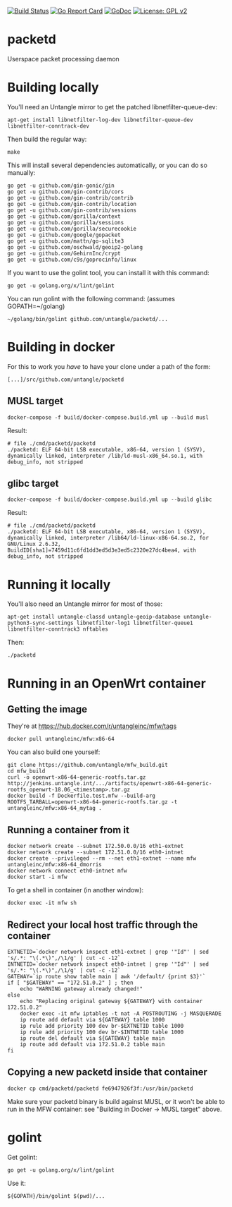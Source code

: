 [![Build Status](https://travis-ci.org/untangle/packetd.svg?branch=master)](https://travis-ci.org/untangle/packetd)
[![Go Report Card](https://goreportcard.com/badge/github.com/untangle/packetd)](https://goreportcard.com/report/github.com/untangle/packetd)
[![GoDoc](https://godoc.org/github.com/untangle/packetd?status.svg)](https://godoc.org/github.com/untangle/packetd)
[![License: GPL v2](https://img.shields.io/badge/License-GPL%20v2-blue.svg)](https://www.gnu.org/licenses/old-licenses/gpl-2.0.en.html)

# packetd
Userspace packet processing daemon

Building locally
================

You'll need an Untangle mirror to get the patched libnetfilter-queue-dev:

```
apt-get install libnetfilter-log-dev libnetfilter-queue-dev libnetfilter-conntrack-dev
```

Then build the regular way:

```
make
```

This will install several dependencies automatically, or you can do so manually:

```
go get -u github.com/gin-gonic/gin
go get -u github.com/gin-contrib/cors
go get -u github.com/gin-contrib/contrib
go get -u github.com/gin-contrib/location
go get -u github.com/gin-contrib/sessions
go get -u github.com/gorilla/context
go get -u github.com/gorilla/sessions
go get -u github.com/gorilla/securecookie
go get -u github.com/google/gopacket
go get -u github.com/mattn/go-sqlite3
go get -u github.com/oschwald/geoip2-golang
go get -u github.com/GehirnInc/crypt
go get -u github.com/c9s/goprocinfo/linux

```

If you want to use the golint tool, you can install it with this command:
```
go get -u golang.org/x/lint/golint
```

You can run golint with the following command: (assumes GOPATH=~/golang)

```
~/golang/bin/golint github.com/untangle/packetd/...
```

Building in docker
==================

For this to work you *have* to have your clone under a path of the form:

```
[...]/src/github.com/untangle/packetd
```

MUSL target
-----------

```
docker-compose -f build/docker-compose.build.yml up --build musl
```

Result:

```
# file ./cmd/packetd/packetd
./packetd: ELF 64-bit LSB executable, x86-64, version 1 (SYSV), dynamically linked, interpreter /lib/ld-musl-x86_64.so.1, with debug_info, not stripped
```

glibc target
-----------

```
docker-compose -f build/docker-compose.build.yml up --build glibc
```

Result:

```
# file ./cmd/packetd/packetd
./packetd: ELF 64-bit LSB executable, x86-64, version 1 (SYSV), dynamically linked, interpreter /lib64/ld-linux-x86-64.so.2, for GNU/Linux 2.6.32, BuildID[sha1]=7459d11c6fd1dd3ed5d3e3ed5c2320e27dc4bea4, with debug_info, not stripped
```

Running it locally
==================

You'll also need an Untangle mirror for most of those:

```
apt-get install untangle-classd untangle-geoip-database untangle-python3-sync-settings libnetfilter-log1 libnetfilter-queue1 libnetfilter-conntrack3 nftables
```

Then:

```
./packetd
```

Running in an OpenWrt container
===============================

Getting the image
-----------------

They're at https://hub.docker.com/r/untangleinc/mfw/tags

```
docker pull untangleinc/mfw:x86-64
```

You can also build one yourself:

```
git clone https://github.com/untangle/mfw_build.git
cd mfw_build
curl -o openwrt-x86-64-generic-rootfs.tar.gz http://jenkins.untangle.int/.../artifacts/openwrt-x86-64-generic-rootfs_openwrt-18.06_<timestamp>.tar.gz
docker build -f Dockerfile.test.mfw --build-arg ROOTFS_TARBALL=openwrt-x86-64-generic-rootfs.tar.gz -t untangleinc/mfw:x86-64_mytag .
```

Running a container from it
---------------------------

```
docker network create --subnet 172.50.0.0/16 eth1-extnet
docker network create --subnet 172.51.0.0/16 eth0-intnet
docker create --privileged --rm --net eth1-extnet --name mfw untangleinc/mfw:x86-64_dmorris
docker network connect eth0-intnet mfw
docker start -i mfw
```

To get a shell in container (in another window):

```
docker exec -it mfw sh
```

Redirect your local host traffic through the container
------------------------------------------------------

```
EXTNETID=`docker network inspect eth1-extnet | grep '"Id"' | sed 's/.*: "\(.*\)",/\1/g' | cut -c -12`
INTNETID=`docker network inspect eth0-intnet | grep '"Id"' | sed 's/.*: "\(.*\)",/\1/g' | cut -c -12`
GATEWAY=`ip route show table main | awk '/default/ {print $3}'`
if [ "$GATEWAY" == "172.51.0.2" ] ; then
    echo "WARNING gateway already changed!"
else	
    echo "Replacing original gateway ${GATEWAY} with container 172.51.0.2"	
    docker exec -it mfw iptables -t nat -A POSTROUTING -j MASQUERADE
    ip route add default via ${GATEWAY} table 1000
    ip rule add priority 100 dev br-$EXTNETID table 1000
    ip rule add priority 100 dev br-$INTNETID table 1000
    ip route del default via ${GATEWAY} table main
    ip route add default via 172.51.0.2 table main
fi
```

Copying a new packetd inside that container
-------------------------------------------

```
docker cp cmd/packetd/packetd fe6947926f3f:/usr/bin/packetd
```

Make sure your packetd binary is build against MUSL, or it won't be able
to run in the MFW container: see "Building in Docker -> MUSL target"
above.

golint
======

Get golint:

```
go get -u golang.org/x/lint/golint
```

Use it:

```
${GOPATH}/bin/golint $(pwd)/...
```
